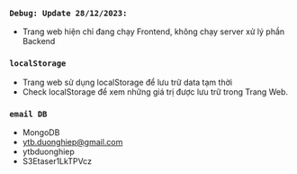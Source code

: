 ### `Debug: Update 28/12/2023:`
- Trang web hiện chỉ đang chạy Frontend, không chạy server xử lý phần Backend

### `localStorage`
- Trang web sử dụng localStorage để lưu trữ data tạm thời
- Check localStorage để xem những giá trị được lưu trữ trong Trang Web.

### `email DB`
- MongoDB
- ytb.duonghiep@gmail.com
- ytbduonghiep
- S3Etaser1LkTPVcz


